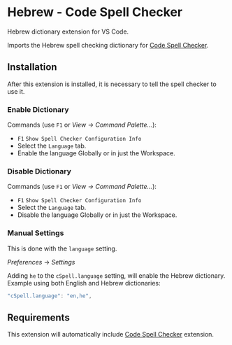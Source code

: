# Hebrew - Code Spell Checker

Hebrew dictionary extension for VS Code.

Imports the Hebrew spell checking dictionary for [Code Spell Checker](https://marketplace.visualstudio.com/items?itemName=streetsidesoftware.code-spell-checker).



## Installation

After this extension is installed, it is necessary to tell the spell checker to use it.

### Enable Dictionary

Commands (use `F1` or *View -> Command Palette...*):
- `F1` `Show Spell Checker Configuration Info`
- Select the `Language` tab.
- Enable the language Globally or in just the Workspace.

### Disable Dictionary

Commands (use `F1` or *View -> Command Palette...*):
- `F1` `Show Spell Checker Configuration Info`
- Select the `Language` tab.
- Disable the language Globally or in just the Workspace.

### Manual Settings

This is done with the `language` setting.

*Preferences* -> *Settings*

Adding `he` to the `cSpell.language` setting, will enable the Hebrew dictionary.
Example using both English and Hebrew dictionaries:
```javascript
"cSpell.language": "en,he",
```



## Requirements
This extension will automatically include [Code Spell Checker](https://marketplace.visualstudio.com/items?itemName=streetsidesoftware.code-spell-checker) extension.
